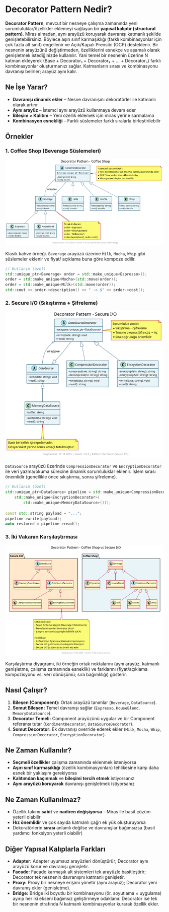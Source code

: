 # Decorator Pattern Nedir?

**Decorator Pattern**, mevcut bir nesneye çalışma zamanında yeni sorumluluklar/özellikler eklemeyi sağlayan bir **yapısal kalıptır (structural pattern)**. Miras almadan, aynı arayüzü koruyarak davranışı katmanlı şekilde genişletebilirsiniz. Böylece aşırı sınıf karmaşıklığı (farklı kombinasyonlar için çok fazla alt sınıf) engellenir ve Açık/Kapalı Prensibi (OCP) desteklenir. Bir nesnenin arayüzünü değiştirmeden, özelliklerini esnekçe ve aşamalı olarak genişletmek istediğinizde kullanılır. Yani temel bir nesnenin üzerine N katman ekleyerek (Base + Decorator₁ + Decorator₂ + ... + Decoratorₙ) farklı kombinasyonlar oluşturmanızı sağlar. Katmanların sırası ve kombinasyonu davranışı belirler; arayüz aynı kalır.

## Ne İşe Yarar?

- **Davranışı dinamik ekler** – Nesne davranışını dekoratörler ile katmanlı olarak artırır
- **Aynı arayüz** – İstemci aynı arayüzü kullanmaya devam eder
- **Bileşim > Kalıtım** – Yeni özellik eklemek için miras yerine sarmalama
- **Kombinasyon esnekliği** – Farklı süslemeler farklı sıralarla birleştirilebilir

## Örnekler

### 1. Coffee Shop (Beverage Süslemeleri)

![Coffee Shop Decorator](./coffee_shop/diagram.png)

Klasik kahve örneği. `Beverage` arayüzü üzerine `Milk`, `Mocha`, `Whip` gibi süslemeler eklenir ve fiyat/ açıklama buna göre kompoze edilir.

```cpp
// Kullanım (özet)
std::unique_ptr<Beverage> order = std::make_unique<Espresso>();
order = std::make_unique<Mocha>(std::move(order));
order = std::make_unique<Milk>(std::move(order));
std::cout << order->description() << " -> $" << order->cost();
```

### 2. Secure I/O (Sıkıştırma + Şifreleme)

![Secure IO Decorator](./secure_io/diagram.png)

`DataSource` arayüzü üzerinde `CompressionDecorator` ve `EncryptionDecorator` ile veri yazma/okuma sürecine dinamik sorumluluklar eklenir. İşlem sırası önemlidir (genellikle önce sıkıştırma, sonra şifreleme). 

```cpp
// Kullanım (özet)
std::unique_ptr<DataSource> pipeline = std::make_unique<CompressionDecorator>(
    std::make_unique<EncryptionDecorator>(
        std::make_unique<MemoryDataSource>()));

const std::string payload = "...";
pipeline->write(payload);
auto restored = pipeline->read();
```

### 3. İki Vakanın Karşılaştırması

![Decorator Comparison](./coffee_secure_diff/diagram.png)

Karşılaştırma diyagramı, iki örneğin ortak noktalarını (aynı arayüz, katmanlı genişletme, çalışma zamanında esneklik) ve farklarını (fiyat/açıklama kompozisyonu vs. veri dönüşümü; sıra bağımlılığı) gösterir.

## Nasıl Çalışır?

1. **Bileşen (Component):** Ortak arayüzü tanımlar (`Beverage`, `DataSource`).
2. **Somut Bileşen:** Temel davranışı sağlar (`Espresso`, `HouseBlend`, `MemoryDataSource`).
3. **Decorator Temeli:** Component arayüzünü uygular ve bir Component referansı tutar (`CondimentDecorator`, `DataSourceDecorator`).
4. **Somut Decorator:** Ek davranışı override ederek ekler (`Milk`, `Mocha`, `Whip`, `CompressionDecorator`, `EncryptionDecorator`).

## Ne Zaman Kullanılır?

- **Seçmeli özellikler** çalışma zamanında eklenmek isteniyorsa
- **Aşırı sınıf karmaşıklığı** (özellik kombinasyonları) tehlikesine karşı daha esnek bir yaklaşım gerekiyorsa
- **Kalıtımdan kaçınmak** ve **bileşimi tercih etmek** istiyorsanız
- **Aynı arayüzü koruyarak** davranışı genişletmek istiyorsanız

## Ne Zaman Kullanılmaz?

- Özellik takımı **sabit** ve **nadiren değişiyorsa** – Miras ile basit çözüm yeterli olabilir
- **Hız önemlidir** ve çok sayıda katmanlı çağrı ek yük oluşturuyorsa
- Dekoratörlerin **sırası** anlamlı değilse ve davranışlar bağımsızsa (basit yardımcı fonksiyon yeterli olabilir)

## Diğer Yapısal Kalıplarla Farkları

- **Adapter:** Adapter uyumsuz arayüzleri dönüştürür; Decorator aynı arayüzü korur ve davranışı genişletir.
- **Facade:** Facade karmaşık alt sistemleri tek arayüzle basitleştirir; Decorator tek nesnenin davranışını katmanlı genişletir.
- **Proxy:** Proxy bir nesneye erişimi yönetir (aynı arayüz); Decorator yeni davranış ekler (genişletme).
- **Bridge:** Bridge iki boyutlu bir kombinasyonu (ör. soyutlama × uygulama) ayırıp her iki ekseni bağımsız geliştirmeye odaklanır. Decorator ise tek bir nesnenin etrafında N katmanlı kombinasyonlar kurarak özellik ekler.